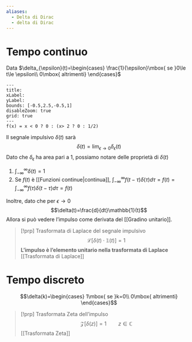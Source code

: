 ```yaml
---
aliases:
  - Delta di Dirac
  - delta di Dirac
---
```

# Tempo continuo
Data $\delta_{\epsilon}(t)=\begin{cases}  \frac{1}{\epsilon}\mbox{ se }0\le t\le \epsilon\\ 0\mbox{ altrimenti}   \end{cases}$


```functionplot
---
title: 
xLabel: 
yLabel: 
bounds: [-0.5,2.5,-0.5,1]
disableZoom: true
grid: true
---
f(x) = x < 0 ? 0 : (x> 2 ? 0 : 1/2)
```

Il segnale impulsivo $\delta(t)$ sarà
$$\delta(t)=\lim_{\epsilon\to 0}\delta_{\epsilon}(t)$$
Dato che $\delta_{\epsilon}$ ha area pari a 1, possiamo notare delle proprietà di $\delta(t)$
1) $\int_{-\infty}^{\infty}\delta(t)=1$
2) Se $f(t)$ è [[Funzioni continue|continua]], $\int_{-\infty}^{\infty}f(t-\tau)\delta(\tau)d\tau = f(t)=\int_{-\infty}^{\infty}f(\tau)\delta(t-\tau)d\tau =f(t)$

Inoltre, dato che per $\epsilon \to 0$ $$\delta(t)=\frac{d}{dt}\mathbb{1}(t)$$
Allora si può vedere l’impulso come derivata del [[Gradino unitario]].

>[!prp] Trasformata di Laplace del segnale impulsivo
>$$\mathcal{L}[\delta(t)\cdot \mathbb{1}(t)]=1$$
>**L’impulso è l’elemento unitario nella trasformata di Laplace**
>[[Trasformata di Laplace]]

# Tempo discreto
$$\delta(k)=\begin{cases}  1\mbox{ se }k=0\\ 0\mbox{ altrimenti}   \end{cases}$$

>[!prp] Trasformata Zeta dell’impulso
>$$\mathcal{Z}[\delta(z)]=1\qquad z\in \mathbb{C}$$
>[[Trasformata Zeta]]